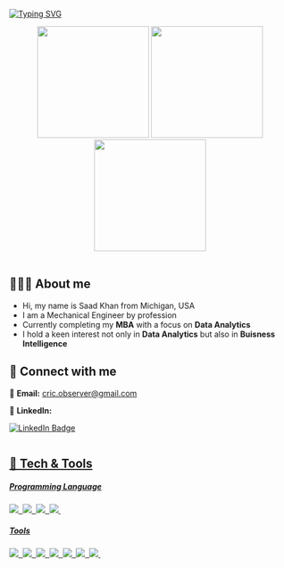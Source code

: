 [![Typing SVG](https://readme-typing-svg.herokuapp.com?font=Fira+Code&pause=1000&color=0F12F7&random=false&width=435&lines=Hello+%26+Welcome+%F0%9F%98%8A%F0%9F%91%8B)](https://git.io/typing-svg)
<div id="header" align="center">
  <img src="https://media.giphy.com/media/QX15lZJbifeQPzcNDt/giphy.gif" width="200"/> 
  <img src="https://media.giphy.com/media/QX15lZJbifeQPzcNDt/giphy.gif" width="200"/> 
 <img src="https://media.giphy.com/media/QX15lZJbifeQPzcNDt/giphy.gif" width="200"/>
 </div>
<br>

## 🙋🏻‍♂️ About me
- Hi, my name is Saad Khan from Michigan, USA
- I am a Mechanical Engineer by profession
- Currently completing my **MBA** with a focus on **Data Analytics**
- I hold a keen interest not only in **Data Analytics** but also in **Buisness Intelligence**

## 👥 Connect with me
📩 **Email:** cric.observer@gmail.com
<br>

💼 **LinkedIn:** <div id="badges">
  <a href="https://www.linkedin.com/in/saad-khan-4a5312153/">
  <img src="https://img.shields.io/badge/LinkedIn-blue?style=for-the-badge&logo=linkedin&logoColor=white" alt="LinkedIn Badge"/>
</div>
<img src="https://komarev.com/ghpvc/?username=skhan060&style=flat-square&color=red" alt=""/">

## 🔧 Tech & Tools 
##### Programming Language
<img src="https://img.shields.io/badge/C%2B%2B-00599C?style=for-the-badge&logo=c%2B%2B&logoColor=white">&nbsp;
<img src="https://img.shields.io/badge/Python-73F3FFFF?style=for-the-badge&logo=python&logoColor=ffde57">&nbsp;
<img src="https://img.shields.io/badge/R-876DC3?style=for-the-badge&logo=r&logoColor=red">&nbsp;
<img src="https://img.shields.io/badge/BigQuery-SQL-F7A41D?style=for-the-badge=zig&logoColor=white">&nbsp;

##### Tools
<div>
  <img src="https://img.shields.io/badge/Tableau-249DA9?style=for-the-badge&logo=Tableau&logoColor=white">&nbsp;
  <img src="https://img.shields.io/badge/Microsoft_PowerPoint-d04423?style=for-the-badge&logo=microsoft-powerpoint&logoColor=white">&nbsp;
  <img src="https://img.shields.io/badge/Microsoft_Excel-1d6f42?style=for-the-badge&logo=microsoft-excel&logoColor=white">&nbsp;
   <img src="https://img.shields.io/badge/Microsoft_Word-2B579A?style=for-the-badge&logo=microsoft-word&logoColor=white">&nbsp;
   <img src="https://img.shields.io/badge/GitHub-100000?style=for-the-badge&logo=github&logoColor=white">&nbsp;
  <img src="https://img.shields.io/badge/Google_BigQuery-4285F4?style=for-the-badge&logo=google-bigquery&logoColor=white">&nbsp;
   <img src="https://img.shields.io/badge/MATLAB-49c3c3?style=for-the-badge&logo=Matlab&logoColor=white">&nbsp;
   



<!---
skhan060/skhan060 is a ✨ special ✨ repository because its `README.md` (this file) appears on your GitHub profile.
You can click the Preview link to take a look at your changes.
--->
